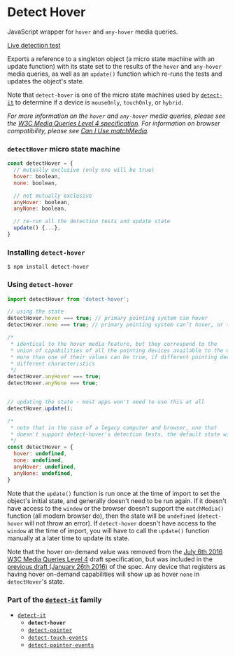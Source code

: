 # Detect Hover

JavaScript wrapper for `hover` and `any-hover` media queries.

[Live detection test][liveDetectionTest]

Exports a reference to a singleton object (a micro state machine with an update function) with its state set to the results of the `hover` and `any-hover` media queries, as well as an `update()` function which re-runs the tests and updates the object's state.

Note that `detect-hover` is one of the micro state machines used by [`detect-it`][detectItRepo] to determine if a device is `mouseOnly`, `touchOnly`, or `hybrid`.

*For more information on the `hover` and `any-hover` media queries, please see the [W3C Media Queries Level 4 specification][w3cSpecLatest]. For information on browser compatibility, please see [Can I Use matchMedia][canIUseMatchMedia].*


### `detectHover` micro state machine
```javascript
const detectHover = {
  // mutually exclusive (only one will be true)
  hover: boolean,
  none: boolean,

  // not mutually exclusive
  anyHover: boolean,
  anyNone: boolean,

  // re-run all the detection tests and update state
  update() {...},
}
```

### Installing `detect-hover`
```terminal
$ npm install detect-hover
```

### Using `detect-hover`
```javascript
import detectHover from 'detect-hover';
```
```javascript
// using the state
detectHover.hover === true; // primary pointing system can hover
detectHover.none === true; // primary pointing system can’t hover, or there is no pointing system

/*
 * identical to the hover media feature, but they correspond to the
 * union of capabilities of all the pointing devices available to the user -
 * more than one of their values can be true, if different pointing devices have
 * different characteristics
 */
detectHover.anyHover === true;
detectHover.anyNone === true;


// updating the state - most apps won't need to use this at all
detectHover.update();
```

```javascript
/*
 * note that in the case of a legacy computer and browser, one that
 * doesn't support detect-hover's detection tests, the default state will be:
 */
const detectHover = {
  hover: undefined,
  none: undefined,
  anyHover: undefined,
  anyNone: undefined,
}
```

Note that the `update()` function is run once at the time of import to set the object's initial state, and generally doesn't need to be run again. If it doesn't have access to the `window` or the browser doesn't support the `matchMedia()` function (all modern browser do), then the state will be `undefined` (`detect-hover` will not throw an error). If `detect-hover` doesn't have access to the `window` at the time of import, you will have to call the `update()` function manually at a later time to update its state.

Note that the hover on-demand value was removed from the [July 6th 2016 W3C Media Queries Level 4][w3cSpec7-6-2016] draft specification, but was included in the [previous draft (January 26th 2016)][w3cSpec1-26-2016] of the spec. Any device that registers as having hover on-demand capabilities will show up as hover `none` in `detectHover`'s state.

### Part of the [`detect-it`][detectItRepo] family
- [`detect-it`][detectItRepo]
  - **`detect-hover`**
  - [`detect-pointer`][detectPointerRepo]
  - [`detect-touch-events`][detectTouchEventsRepo]
  - [`detect-pointer-events`][detectPointerEventsRepo]


<!-- links -->
[liveDetectionTest]: http://detect-it.rafrex.com/#detect-hover
[w3cSpecLatest]: https://www.w3.org/TR/mediaqueries-4/#hover
[w3cSpec7-6-2016]: https://www.w3.org/TR/2016/WD-mediaqueries-4-20160706/#hover
[w3cSpec1-26-2016]: https://www.w3.org/TR/2016/WD-mediaqueries-4-20160126/#hover
[canIUseMatchMedia]: http://caniuse.com/#feat=matchmedia
[detectItRepo]: https://github.com/rafrex/detect-it
[detectPointerRepo]: https://github.com/rafrex/detect-pointer
[detectTouchEventsRepo]: https://github.com/rafrex/detect-touch-events
[detectPointerEventsRepo]: https://github.com/rafrex/detect-pointer-events
